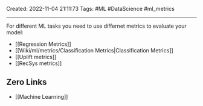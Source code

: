 Created: 2022-11-04 21:11:73
Tags: #ML #DataScience #ml_metrics

---
For different ML tasks you need to use differnet metrics to evaluate your model:
- [[Regression Metrics]]
- [[Wiki/ml/metrics/Classification Metrics|Classification Metrics]]
- [[Uplift metrics]]
- [[RecSys metrics]]

## Zero Links
- [[Machine Learning]]